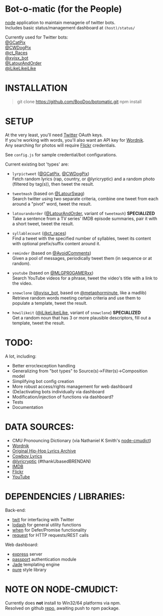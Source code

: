 Bot-o-matic (for the People)
=================

[node](http://nodejs.org) application to maintain menagerie of twitter bots.  
Includes basic status/management dashboard at `(host)/status/`

Currently used for Twitter bots:  
[@GCatPix](http://twitter.com/gcatpix)  
[@CWDogPix](http://twitter.com/cwdogpix)  
[@ct_Races](http://twitter.com/ct_races)  
[@xyisx_bot](http://twitter.com/xyisx_bot)  
[@LatourAndOrder](http://twitter.com/latourandorder)  
[@iLikeLikeiLike](http://twitter.com/ilikelikeilike)  

INSTALLATION
=================
> git clone https://github.com/BooDoo/botomatic.git
> npm install

SETUP
=================
At the very least, you'll need [Twitter](http://developer.twitter.com) OAuth keys.  
If you're working with words, you'll also want an API key for [Wordnik](http://developer.wordnik.com).  
Any searching for photos will require [Flickr](http://developer.flickr.com) credentials.

See `config.js` for sample credential/bot configurations.

Current existing bot 'types' are:
 - `lyrpictweet` ([@GCatPix](http://twitter.com/gcatpix), [@CWDogPix](http://twitter.com/cwdogpix))  
    Fetch random lyrics (rap, country, or @lyricryptic) and a random photo (filtered by tag(s)), then tweet the result.  
 - `tweetmash` (based on [@LatourSwag](http://twitter.com/latourswag))  
    Search twitter using two separate criteria, combine one tweet from each around a "pivot" word, tweet the result.  

 - `latourandorder` ([@LatourAndOrder](http://twitter.com/latourandorder), variant of `tweetmash`) **SPECIALIZED**  
    Take a sentence from a TV series' IMDB episode summaries, pair it with a short tweet, tweet the result.  

 - `syllablecount` ([@ct_races](http://twitter.com/ct_races))  
    Find a tweet with the specified number of syllables, tweet its content with optional prefix/suffix content around it.  

 - `reminder` (based on [@AvoidComments](http://twitter.com/AvoidComments))  
    Given a pool of messages, periodically tweet them (in sequence or at random).  

 - `youtube` (based on [@MLGPR0GAMERxx](http://twitter.com/mlgpr0gamerxx))  
    Search YouTube videos for a phrase, tweet the video's title with a link to the video.  

 - `snowclone` ([@xyisx_bot](http://twitter.com/xyisx_bot), based on [@metaphorminute](http://twitter.com/metaphorminute), like a madlib)  
    Retrieve random words meeting certain criteria and use them to populate a template, tweet the result.  

 - `howilikeit` ([@iLikeLikeiLike](http://twitter.com/ilikelikeilike), variant of `snowclone`) **SPECIALIZED**  
    Get a random noun that has 3 or more plausible descriptors, fill out a template, tweet the result.

TODO:
=================
A lot, including:
 * Better error/exception handling
 * Generalizing from "bot types" to Source(s)->Filter(s)->Composition model
 * Simplifying bot config creation
 * More robust access/rights management for web dashboard
 * (De)activating bots individually via dashboard
 * Modification/injection of functions via dashboard?
 * Tests
 * Documentation

DATA SOURCES:
=================
 - CMU Pronouncing Dictionary (via Nathaniel K Smith's [node-cmudict](https://github.com/nathanielksmith/node-cmudict))
 - [Wordnik](http://wordnik.com)
 - [Original Hip-Hop Lyrics Archive](http://ohhla.com)
 - [Cowboy Lyrics](http://cowboylyrics.com)
 - [@lyricryptic](http://twitter.com/lyricryptic) (#thankUbasedBRENDAN)
 - [IMDB](http://imdb.com)
 - [Flickr](http://flickr.com)
 - [YouTube](http://youtube.com)

DEPENDENCIES / LIBRARIES:
=================
Back-end:
 - [twit](http://github.com/ttezel/twit) for interfacing with Twitter
 - [lodash](http://lodash.com) for general utility functions
 - [when](https://github.com/cujojs/when) for Defer/Promise functionality
 - [request](http://github.com/mikeal/request) for HTTP requests/REST calls

Web dashboard:
 - [express](http://github.com/visionmedia/express) server
 - [passport](http://github.com/jaredhanson/passport) authentication module
 - [Jade](http://github.com/visionmedia/jade) templating engine
 - [pure](http://pure.io) style library

NOTE ON NODE-CMUDICT:
=================
Currently does **not** install to Win32/64 platforms via npm.  
Resolved on github [repo](https://github.com/nathanielksmith/node-cmudict), awaiting push to npm package.
